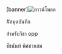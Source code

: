 [banner]![ดาวน์โหลด](https://github.com/theviperx17/theviperx17.github.io/assets/159878745/cc50a341-8676-4efc-9bf2-f966d6184370)


#สมุดบันทึก

สำหรับวิชา opp

ชัชนันท์ พิศชวนชม
